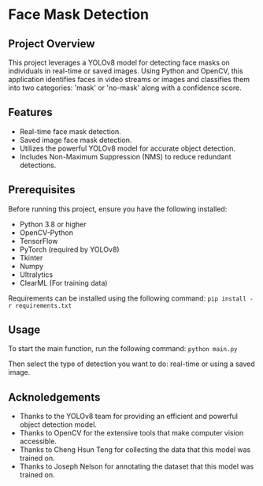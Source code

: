 # Face Mask Detection

## Project Overview
This project leverages a YOLOv8 model for detecting face masks on individuals in real-time or saved images. Using Python and OpenCV, this application identifies faces in video streams or images and classifies them into two categories: 'mask' or 'no-mask' along with a confidence score.

## Features
- Real-time face mask detection.
- Saved image face mask detection.
- Utilizes the powerful YOLOv8 model for accurate object detection.
- Includes Non-Maximum Suppression (NMS) to reduce redundant detections.

## Prerequisites
Before running this project, ensure you have the following installed:
- Python 3.8 or higher
- OpenCV-Python
- TensorFlow
- PyTorch (required by YOLOv8)
- Tkinter
- Numpy
- Ultralytics
- ClearML (For training data)

Requirements can be installed using the following command: 
```pip install -r requirements.txt```

## Usage
To start the main function, run the following command:
```python main.py```

Then select the type of detection you want to do: real-time or using a saved image.

## Acknoledgements
- Thanks to the YOLOv8 team for providing an efficient and powerful object detection model.
- Thanks to OpenCV for the extensive tools that make computer vision accessible.
- Thanks to Cheng Hsun Teng for collecting the data that this model was trained on.
- Thanks to Joseph Nelson for annotating the dataset that this model was trained on.